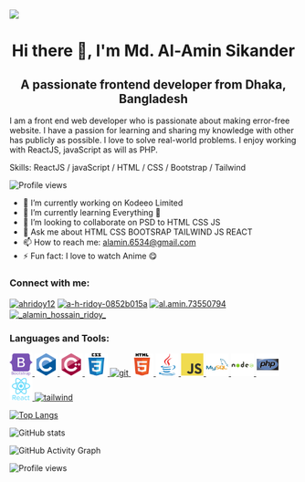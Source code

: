 <img align="center" width="800" src="https://pbs.twimg.com/profile_banners/1037271527392047104/1644955415/600x200">
<h1 align="center">Hi there 👋, I'm Md. Al-Amin Sikander</h1>
<h2 align="center">A passionate frontend developer from Dhaka, Bangladesh</h2>

I am a front end web developer who is passionate about making error-free website. I have a passion for learning and sharing my knowledge with other has publicly as possible. I love to solve real-world problems. I enjoy working with ReactJS, javaScript as will as PHP.

Skills: ReactJS / javaScript / HTML / CSS / Bootstrap / Tailwind

![Profile views](https://gpvc.arturio.dev/AlaminSikander) 

- 🔭 I’m currently working on Kodeeo Limited 
- 🌱 I’m currently learning Everything 🤣 
- 👯 I’m looking to collaborate on PSD to HTML CSS JS 
- 💬 Ask me about HTML CSS BOOTSRAP TAILWIND JS REACT 
- 📫 How to reach me: alamin.6534@gmail.com 
- ⚡ Fun fact: I love to watch Anime 😋 

<h3 align="left">Connect with me:</h3>
<p align="left">
<a href="https://twitter.com/ahridoy12" target="blank"><img align="center" src="https://raw.githubusercontent.com/rahuldkjain/github-profile-readme-generator/master/src/images/icons/Social/twitter.svg" alt="ahridoy12" height="30" width="40" /></a>
<a href="https://linkedin.com/in/a-h-ridoy-0852b015a" target="blank"><img align="center" src="https://raw.githubusercontent.com/rahuldkjain/github-profile-readme-generator/master/src/images/icons/Social/linked-in-alt.svg" alt="a-h-ridoy-0852b015a" height="30" width="40" /></a>
<a href="https://fb.com/al.amin.73550794" target="blank"><img align="center" src="https://raw.githubusercontent.com/rahuldkjain/github-profile-readme-generator/master/src/images/icons/Social/facebook.svg" alt="al.amin.73550794" height="30" width="40" /></a>
<a href="https://instagram.com/_alamin_hossain_ridoy_" target="blank"><img align="center" src="https://raw.githubusercontent.com/rahuldkjain/github-profile-readme-generator/master/src/images/icons/Social/instagram.svg" alt="_alamin_hossain_ridoy_" height="30" width="40" /></a>
</p>
  

<h3 align="left">Languages and Tools:</h3>
<p align="left"> <a href="https://getbootstrap.com" target="_blank" rel="noreferrer"> <img src="https://raw.githubusercontent.com/devicons/devicon/master/icons/bootstrap/bootstrap-plain-wordmark.svg" alt="bootstrap" width="40" height="40"/> </a> <a href="https://www.cprogramming.com/" target="_blank" rel="noreferrer"> <img src="https://raw.githubusercontent.com/devicons/devicon/master/icons/c/c-original.svg" alt="c" width="40" height="40"/> </a> <a href="https://www.w3schools.com/cpp/" target="_blank" rel="noreferrer"> <img src="https://raw.githubusercontent.com/devicons/devicon/master/icons/cplusplus/cplusplus-original.svg" alt="cplusplus" width="40" height="40"/> </a> <a href="https://www.w3schools.com/css/" target="_blank" rel="noreferrer"> <img src="https://raw.githubusercontent.com/devicons/devicon/master/icons/css3/css3-original-wordmark.svg" alt="css3" width="40" height="40"/> </a> <a href="https://git-scm.com/" target="_blank" rel="noreferrer"> <img src="https://www.vectorlogo.zone/logos/git-scm/git-scm-icon.svg" alt="git" width="40" height="40"/> </a> <a href="https://www.w3.org/html/" target="_blank" rel="noreferrer"> <img src="https://raw.githubusercontent.com/devicons/devicon/master/icons/html5/html5-original-wordmark.svg" alt="html5" width="40" height="40"/> </a> <a href="https://www.java.com" target="_blank" rel="noreferrer"> <img src="https://raw.githubusercontent.com/devicons/devicon/master/icons/java/java-original.svg" alt="java" width="40" height="40"/> </a> <a href="https://developer.mozilla.org/en-US/docs/Web/JavaScript" target="_blank" rel="noreferrer"> <img src="https://raw.githubusercontent.com/devicons/devicon/master/icons/javascript/javascript-original.svg" alt="javascript" width="40" height="40"/> </a> <a href="https://www.mysql.com/" target="_blank" rel="noreferrer"> <img src="https://raw.githubusercontent.com/devicons/devicon/master/icons/mysql/mysql-original-wordmark.svg" alt="mysql" width="40" height="40"/> </a> <a href="https://nodejs.org" target="_blank" rel="noreferrer"> <img src="https://raw.githubusercontent.com/devicons/devicon/master/icons/nodejs/nodejs-original-wordmark.svg" alt="nodejs" width="40" height="40"/> </a> <a href="https://www.php.net" target="_blank" rel="noreferrer"> <img src="https://raw.githubusercontent.com/devicons/devicon/master/icons/php/php-original.svg" alt="php" width="40" height="40"/> </a> <a href="https://reactjs.org/" target="_blank" rel="noreferrer"> <img src="https://raw.githubusercontent.com/devicons/devicon/master/icons/react/react-original-wordmark.svg" alt="react" width="40" height="40"/> </a> <a href="https://tailwindcss.com/" target="_blank" rel="noreferrer"> <img src="https://www.vectorlogo.zone/logos/tailwindcss/tailwindcss-icon.svg" alt="tailwind" width="40" height="40"/> </a> </p>

[![Top Langs](https://github-readme-stats.vercel.app/api/top-langs/?username=AlaminSikander)](https://github.com/anuraghazra/github-readme-stats)

![GitHub stats](https://github-readme-stats.vercel.app/api?username=AlaminSikander&show_icons=true)  

![GitHub Activity Graph](https://activity-graph.herokuapp.com/graph?username=AlaminSikander)  

![Profile views](https://gpvc.arturio.dev/AlaminSikander)  
